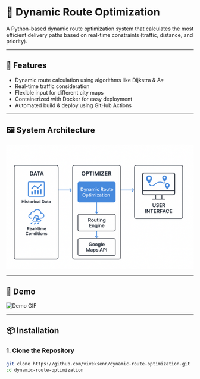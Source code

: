 # 🚚 Dynamic Route Optimization

A Python-based dynamic route optimization system that calculates the most efficient delivery paths based on real-time constraints (traffic, distance, and priority).

---

## 📌 Features
- Dynamic route calculation using algorithms like Dijkstra & A*
- Real-time traffic consideration
- Flexible input for different city maps
- Containerized with Docker for easy deployment
- Automated build & deploy using GitHub Actions

---

## 🖼️ System Architecture
![Architecture Diagram](assets/architecture.png)

---

## 🎥 Demo
![Demo GIF](assets/demo.gif)

---

## 📦 Installation

### **1. Clone the Repository**
```bash
git clone https://github.com/viveksenn/dynamic-route-optimization.git
cd dynamic-route-optimization
